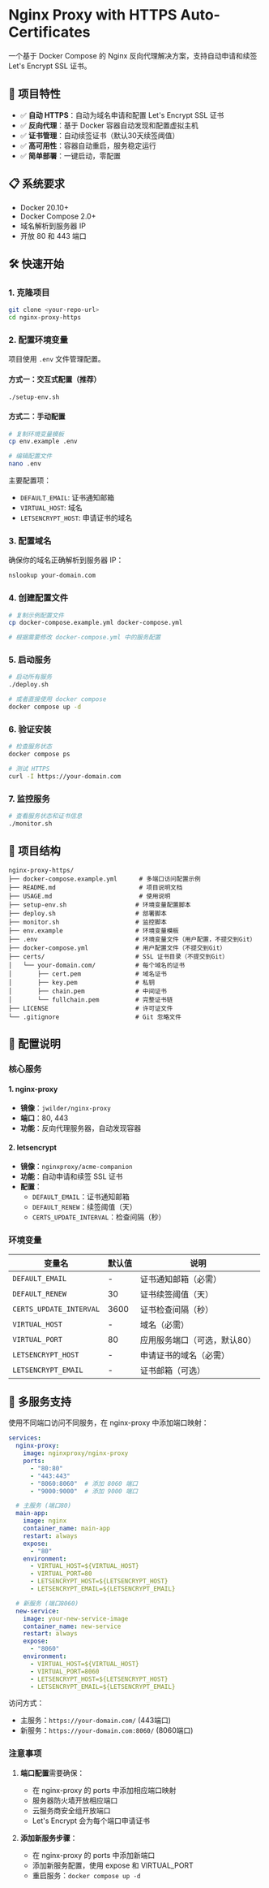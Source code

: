 # Nginx Proxy with HTTPS Auto-Certificates

一个基于 Docker Compose 的 Nginx 反向代理解决方案，支持自动申请和续签 Let's Encrypt SSL 证书。

## 🚀 项目特性

- ✅ **自动 HTTPS**：自动为域名申请和配置 Let's Encrypt SSL 证书
- ✅ **反向代理**：基于 Docker 容器自动发现和配置虚拟主机
- ✅ **证书管理**：自动续签证书（默认30天续签阈值）
- ✅ **高可用性**：容器自动重启，服务稳定运行
- ✅ **简单部署**：一键启动，零配置

## 📋 系统要求

- Docker 20.10+
- Docker Compose 2.0+
- 域名解析到服务器 IP
- 开放 80 和 443 端口

## 🛠️ 快速开始

### 1. 克隆项目
```bash
git clone <your-repo-url>
cd nginx-proxy-https
```

### 2. 配置环境变量
项目使用 `.env` 文件管理配置。

#### 方式一：交互式配置（推荐）
```bash
./setup-env.sh
```

#### 方式二：手动配置
```bash
# 复制环境变量模板
cp env.example .env

# 编辑配置文件
nano .env
```

主要配置项：
- `DEFAULT_EMAIL`: 证书通知邮箱
- `VIRTUAL_HOST`: 域名
- `LETSENCRYPT_HOST`: 申请证书的域名

### 3. 配置域名
确保你的域名正确解析到服务器 IP：
```bash
nslookup your-domain.com
```

### 4. 创建配置文件
```bash
# 复制示例配置文件
cp docker-compose.example.yml docker-compose.yml

# 根据需要修改 docker-compose.yml 中的服务配置
```

### 5. 启动服务
```bash
# 启动所有服务
./deploy.sh

# 或者直接使用 docker compose
docker compose up -d
```

### 6. 验证安装
```bash
# 检查服务状态
docker compose ps

# 测试 HTTPS
curl -I https://your-domain.com
```

### 7. 监控服务
```bash
# 查看服务状态和证书信息
./monitor.sh
```

## 📁 项目结构

```
nginx-proxy-https/
├── docker-compose.example.yml      # 多端口访问配置示例
├── README.md                       # 项目说明文档
├── USAGE.md                        # 使用说明
├── setup-env.sh                   # 环境变量配置脚本
├── deploy.sh                      # 部署脚本
├── monitor.sh                     # 监控脚本
├── env.example                    # 环境变量模板
├── .env                           # 环境变量文件（用户配置，不提交到Git）
├── docker-compose.yml             # 用户配置文件（不提交到Git）
├── certs/                         # SSL 证书目录（不提交到Git）
│   └── your-domain.com/           # 每个域名的证书
│       ├── cert.pem               # 域名证书
│       ├── key.pem                # 私钥
│       ├── chain.pem              # 中间证书
│       └── fullchain.pem          # 完整证书链
├── LICENSE                        # 许可证文件
└── .gitignore                     # Git 忽略文件
```

## 🔧 配置说明

### 核心服务

#### 1. nginx-proxy
- **镜像**：`jwilder/nginx-proxy`
- **端口**：80, 443
- **功能**：反向代理服务器，自动发现容器

#### 2. letsencrypt
- **镜像**：`nginxproxy/acme-companion`
- **功能**：自动申请和续签 SSL 证书
- **配置**：
  - `DEFAULT_EMAIL`：证书通知邮箱
  - `DEFAULT_RENEW`：续签阈值（天）
  - `CERTS_UPDATE_INTERVAL`：检查间隔（秒）

### 环境变量
| 变量名 | 默认值 | 说明 |
|--------|--------|------|
| `DEFAULT_EMAIL` | - | 证书通知邮箱（必需） |
| `DEFAULT_RENEW` | 30 | 证书续签阈值（天） |
| `CERTS_UPDATE_INTERVAL` | 3600 | 证书检查间隔（秒） |
| `VIRTUAL_HOST` | - | 域名（必需） |
| `VIRTUAL_PORT` | 80 | 应用服务端口（可选，默认80） |
| `LETSENCRYPT_HOST` | - | 申请证书的域名（必需） |
| `LETSENCRYPT_EMAIL` | - | 证书邮箱（可选） |

## 🚀 多服务支持

使用不同端口访问不同服务，在 nginx-proxy 中添加端口映射：

```yaml
services:
  nginx-proxy:
    image: nginxproxy/nginx-proxy
    ports:
      - "80:80"
      - "443:443"
      - "8060:8060"  # 添加 8060 端口
      - "9000:9000"  # 添加 9000 端口

  # 主服务 (端口80)
  main-app:
    image: nginx
    container_name: main-app
    restart: always
    expose:
      - "80"
    environment:
      - VIRTUAL_HOST=${VIRTUAL_HOST}
      - VIRTUAL_PORT=80
      - LETSENCRYPT_HOST=${LETSENCRYPT_HOST}
      - LETSENCRYPT_EMAIL=${LETSENCRYPT_EMAIL}

  # 新服务 (端口8060)
  new-service:
    image: your-new-service-image
    container_name: new-service
    restart: always
    expose:
      - "8060"
    environment:
      - VIRTUAL_HOST=${VIRTUAL_HOST}
      - VIRTUAL_PORT=8060
      - LETSENCRYPT_HOST=${LETSENCRYPT_HOST}
      - LETSENCRYPT_EMAIL=${LETSENCRYPT_EMAIL}
```

访问方式：
- 主服务：`https://your-domain.com/` (443端口)
- 新服务：`https://your-domain.com:8060/` (8060端口)

### 注意事项

1. **端口配置**需要确保：
   - 在 nginx-proxy 的 ports 中添加相应端口映射
   - 服务器防火墙开放相应端口
   - 云服务商安全组开放端口
   - Let's Encrypt 会为每个端口申请证书

2. **添加新服务步骤**：
   - 在 nginx-proxy 的 ports 中添加新端口
   - 添加新服务配置，使用 expose 和 VIRTUAL_PORT
   - 重启服务：`docker compose up -d` 
